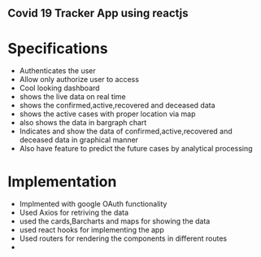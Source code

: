 ## Covid 19 Tracker App using reactjs

# Specifications
* Authenticates the user
* Allow only authorize user to access
* Cool looking dashboard
* shows the live data on real time
* shows the confirmed,active,recovered and deceased data
* shows the active cases with proper location via map
* also shows the data in bargraph chart
* Indicates and show the data of confirmed,active,recovered and deceased data in graphical manner
* Also have feature to predict the future cases by analytical processing

# Implementation
* Implmented with google OAuth functionality
* Used Axios for retriving the data
* used the cards,Barcharts and maps for showing the data
* used react hooks for implementing the app
* Used routers for rendering the components in different routes
* 
